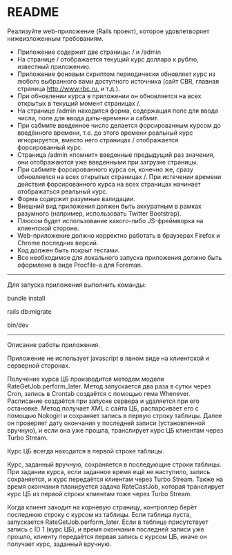# README

Реализуйте web-приложение (Rails проект), которое удовлетворяет
нижеизложенным требованиям.
* Приложение содержит две страницы: / и /admin
* На странице / отображается текущий курс доллара к рублю, известный
приложению.
* Приложение фоновым скриптом периодически обновляет курс из любого
выбранного вами доступного источника (сайт CBR, главная страница
http://www.rbc.ru, и т.д.).
* При обновлении курса в приложении он обновляется на всех открытых в
текущий момент страницах /.
* На странице /admin находится форма, содержащая поле для ввода числа,
поле для ввода даты-времени и сабмит.
* При сабмите введенное число делается форсированным курсом до введённого
времени, т.е. до этого времени реальный курс игнорируется, вместо него
страницах / отображается форсированный курс. 
* Страница /admin «помнит» введенные предыдущий раз значения, они
отображаются уже введенными при загрузке страницы.
* При сабмите форсированного курса он, конечно же, cразу обновляется на всех
открытых страницах /. При истечении времени действия форсированного
курса на всех страницах начинает отображаться реальный курс.
* Форма содержит разумные валидации.
* Внешний вид приложения должен быть аккуратным в рамках разумного
(например, использовать Twitter Bootstrap).
* Плюсом будет использование какого-либо JS-фреймворка на клиентской
стороне.
* Web-приложение должно корректно работать в браузерах Firefox и Chrome
последних версий.
* Код должен быть покрыт тестами.
* Все необходимое для локального запуска приложения должно быть
оформлено в виде Procfile-а для Foreman.

*   *   *   *   *   *

Для запуска приложения выполнить команды:

bundle install

rails db:migrate

bin/dev

*   *   *   *   *   *

Описание работы приложения.

Приложение не использует javascript в явном виде на клиентской и серверной 
сторонах. 

Получение курса ЦБ производится методом модели RateGetJob.perform_later.
Метод запускается два раза в сутки через Cron, запись в Crontab создаётся с 
помощью гема Whenever. Расписание создаётся при запуске сервера и удаляется 
при его остановке. Метод получает XML с сайта ЦБ, распарсивает его с помощью 
Nokogiri и сохраняет запись в первую строку таблицы. Далее он проверяет дату 
окончания у последней записи (установленной вручную), и если она уже прошла, 
транслирует курс ЦБ клиентам через Turbo Stream.

Курс ЦБ всегда находится в первой строке таблицы.

Курс, заданный вручную, сохраняется в последующие строки таблицы. При задании 
курса, если заданное время ещё не наступило, запись сохраняется, и курс передаётся 
клиентам через Turbo Stream. Также на время окончания планируется задача RateCastJob, 
которая транслирует курс ЦБ из первой строки клиентам тоже через Turbo Stream.

Когда клиент заходит на корневую страницу, контроллер берёт последнюю строку с 
курсом из таблицы. Если таблица пуста, запускается RateGetJob.perform_later. Если в таблице 
присутствует запись с ID 1 (курс ЦБ), и время окончания последней записи уже прошло, 
клиенту передаётся первая запись с курсом ЦБ, иначе он получает курс, заданный вручную.

